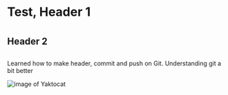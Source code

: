 # <h1> Test, Header 1 <h1>
## <h2> Header 2 <h2>

Learned how to make header, commit and push on Git. Understanding git a bit better

![image of Yaktocat](https://github.com/user-attachments/assets/986bec7c-2dc5-49f3-ad7d-a9ac640e4448)
